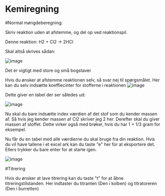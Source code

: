 # Kemiregning

#Normal møngdeberegning:

Skriv reaktion uden at afstemme, og del op ved reaktionspil.

Denne reaktion: H2 + Cl2 -> 2HCl

Skal altså skrives sådan:

![image](https://user-images.githubusercontent.com/32793938/112296925-90a9e080-8c95-11eb-840f-e20ad51aa3fb.png)

Det er vigtigt med store og små bogstaver

Hvis du ønsker at afstemme reaktionen selv, så svar nej til spørgsmålet.
Her kan du selv indsætte koeffiecinter for stofferne i reaktionen
![image](https://user-images.githubusercontent.com/32793938/112298459-55a8ac80-8c97-11eb-9a3b-99409e864b54.png)

Dette giver en tabel der ser således ud:

![image](https://user-images.githubusercontent.com/32793938/112298673-77099880-8c97-11eb-81e6-ff76de7bacd6.png)

Nu skal du bare indsætte index værdien af det stof som du kender massen af. Så hvis jeg kender massen af Cl2 skriver jeg 2 her.
Derefter skal du giver massen af stoffet. Dette virker også med brøker, hvis du har 1 + 1/3 gram for eksempel.

Nu får du en tabel med alle værdierne du skal bruge fra din reaktion. Hvis du vil have tallene i et excel ark kan du taste "e" her for at eksportere det. Ellers trykker du bare enter for at starte igen.

![image](https://user-images.githubusercontent.com/32793938/112299543-31999b00-8c98-11eb-95cf-54a039f48242.png)

#Titrering

Hvis du ønsker at lave titrering kan du taste "t" for at åbne titreringstilstanden. 
Her indtaster du titranten (Den i kolben) og titratoreren (Den i burretten)


